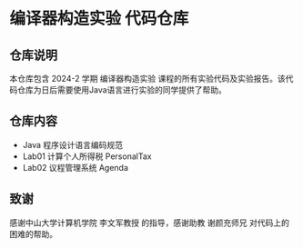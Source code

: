 # 编译器构造实验 代码仓库

## 仓库说明

本仓库包含 2024-2 学期 编译器构造实验 课程的所有实验代码及实验报告。该代码仓库为日后需要使用Java语言进行实验的同学提供了帮助。

## 仓库内容

* Java 程序设计语言编码规范
* Lab01 计算个人所得税 PersonalTax
* Lab02 议程管理系统 Agenda

## 致谢

感谢中山大学计算机学院 李文军教授 的指导，感谢助教 谢颜充师兄 对代码上的困难的帮助。
